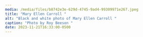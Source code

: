 ```yaml
---
media: /media/files/b8742e3e-629d-4745-9ad4-99309971e267.jpeg
title: "Mary Ellen Carroll "
alt: "Black and white photo of Mary Ellen Carroll "
caption: "Photo by Roy Beeson "
date: 2023-11-21T16:33:00-0500
---
```

